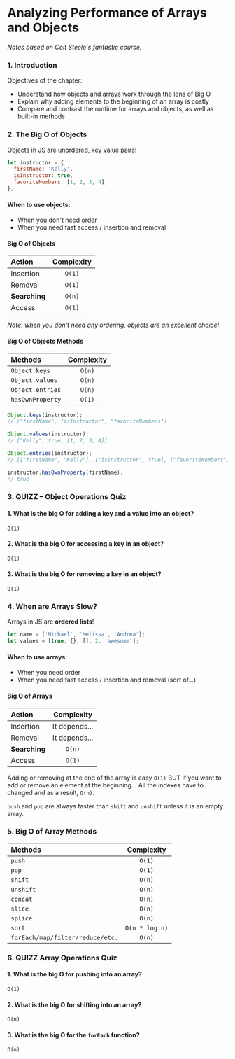 # Analyzing Performance of Arrays and Objects

_Notes based on Colt Steele's fantastic course._

### 1. Introduction

Objectives of the chapter:

- Understand how objects and arrays work through the lens of Big O
- Explain why adding elements to the beginning of an array is costly
- Compare and contrast the runtime for arrays and objects, as well as built-in methods

### 2. The Big O of Objects

Objects in JS are unordered, key value pairs!

```js
let instructor = {
  firstName: 'Kelly',
  isInstructor: true,
  favoriteNumbers: [1, 2, 3, 4],
};
```

#### When to use objects:

- When you don't need order
- When you need fast access / insertion and removal

#### Big O of Objects

| Action        | Complexity |
| :------------ | :--------: |
| Insertion     |   `O(1)`   |
| Removal       |   `O(1)`   |
| **Searching** |   `O(n)`   |
| Access        |   `O(1)`   |

_Note: when you don't need any ordering, objects are an excellent choice!_

#### Big O of Objects Methods

| Methods          | Complexity |
| :--------------- | :--------: |
| `Object.keys`    |   `O(n)`   |
| `Object.values`  |   `O(n)`   |
| `Object.entries` |   `O(n)`   |
| `hasOwnProperty` |   `O(1)`   |

```js
Object.keys(instructor);
// ["firstName", "isInstructor", "favoriteNumbers"]

Object.values(instructor);
// ["Kelly", true, [1, 2, 3, 4]]

Object.entries(instructor);
// [["firstName", "Kelly"], ["isInstructor", true], ["favoriteNumbers", [1, 2, 3, 4]]]

instructor.hasOwnProperty(firstName);
// true
```

### 3. QUIZZ – Object Operations Quiz

#### 1. What is the big O for adding a key and a value into an object?

`O(1)`

#### 2. What is the big O for accessing a key in an object?

`O(1)`

#### 3. What is the big O for removing a key in an object?

`O(1)`

### 4. When are Arrays Slow?

Arrays in JS are **ordered lists**!

```js
let name = ['Michael', 'Melissa', 'Andrea'];
let values = [true, {}, [], 2, 'awesome'];
```

#### When to use arrays:

- When you need order
- When you need fast access / insertion and removal (sort of...)

#### Big O of Arrays

| Action        |  Complexity   |
| :------------ | :-----------: |
| Insertion     | It depends... |
| Removal       | It depends... |
| **Searching** |    `O(n)`     |
| Access        |    `O(1)`     |

Adding or removing at the end of the array is easy `O(1)` BUT if you want to add or remove an element at the beginning... All the indexes have to changed and as a result, `O(n)`.

`push` and `pop` are always faster than `shift` and `unshift` unless it is an empty array.

### 5. Big O of Array Methods

| Methods                          |   Complexity   |
| :------------------------------- | :------------: |
| `push`                           |     `O(1)`     |
| `pop`                            |     `O(1)`     |
| `shift`                          |     `O(n)`     |
| `unshift`                        |     `O(n)`     |
| `concat`                         |     `O(n)`     |
| `slice`                          |     `O(n)`     |
| `splice`                         |     `O(n)`     |
| `sort`                           | `O(n * log n)` |
| `forEach/map/filter/reduce/etc.` |     `O(n)`     |

### 6. QUIZZ Array Operations Quiz

#### 1. What is the big O for pushing into an array?

`O(1)`

#### 2. What is the big O for shifting into an array?

`O(n)`

#### 3. What is the big O for the `forEach` function?

`O(n)`
